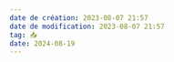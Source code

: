 ```yaml
---
date de création: 2023-08-07 21:57
date de modification: 2023-08-07 21:57
tag: 📥
date: 2024-08-19
---
```

